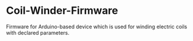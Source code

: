 # Coil-Winder-Firmware

Firmware for Arduino-based device which is used for winding electric coils with declared parameters.
